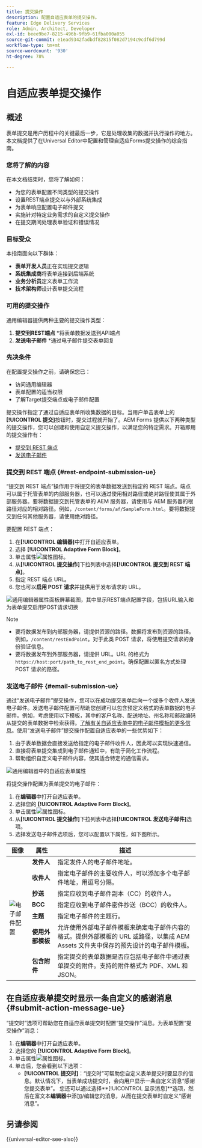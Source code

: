 ```yaml
---
title: 提交操作
description: 配置自适应表单的提交操作。
feature: Edge Delivery Services
role: Admin, Architect, Developer
exl-id: beee9be7-8215-496b-9fb9-61fba000a055
source-git-commit: e1ead9342fadbdf82815f082d7194c9cdf6d799d
workflow-type: tm+mt
source-wordcount: '930'
ht-degree: 78%

---
```


# 自适应表单提交操作

## 概述

表单提交是用户历程中的关键最后一步，它是处理收集的数据并执行操作的地方。 本文档提供了在Universal Editor中配置和管理自适应Forms提交操作的综合指南。

### 您将了解的内容

在本文档结束时，您将了解如何：

* 为您的表单配置不同类型的提交操作
* 设置REST端点提交以与外部系统集成
* 为表单响应配置电子邮件提交
* 实施针对特定业务需求的自定义提交操作
* 在提交期间处理表单验证和错误情况

### 目标受众

本指南面向以下群体：

* **表单开发人员**&#x200B;正在实现提交逻辑
* **系统集成商**&#x200B;将表单连接到后端系统
* **业务分析员**&#x200B;定义表单工作流
* **技术架构师**&#x200B;设计表单提交流程

### 可用的提交操作

通用编辑器提供两种主要的提交操作类型：

1. **提交到REST端点** *将表单数据发送到API端点
2. **发送电子邮件** *通过电子邮件提交表单回复

### 先决条件

在配置提交操作之前，请确保您已：

* 访问通用编辑器
* 表单配置的适当权限
* 了解Target提交端点或电子邮件配置

提交操作指定了通过自适应表单所收集数据的目标。当用户单击表单上的&#x200B;**[!UICONTROL 提交]**&#x200B;按钮时，提交过程就开始了。AEM Forms 提供以下两种类型的提交操作，您可以创建和使用自定义提交操作，以满足您的特定需求。开箱即用的提交操作有：

<!--To define a Submit Action for an Adaptive Form, you use the Properties dialog of the **Adaptive Form block** in the **Editor**-->

* [提交到 REST 端点](#rest-endpoint-submission-ue)
* [发送电子邮件](#email-submission-ue)


### 提交到 REST 端点 {#rest-endpoint-submission-ue}

“提交到 REST 端点”操作用于将提交的表单数据发送到指定的 REST 端点。端点可以属于托管表单的内部服务器，也可以通过使用相对路径或绝对路径使其属于外部服务器。要将数据提交到托管表单的 AEM 服务器，请使用与 AEM 服务器的根路径对应的相对路径。例如，`/content/forms/af/SampleForm.html`。要将数据提交到任何其他服务器，请使用绝对路径。

<!--Configuring the Submit Action to REST Endpoint for Adaptive Forms offers several benefits such as:  
* It facilitates seamless integration of form data with external systems and services via RESTful APIs.  
* Offers flexibility in managing data submissions from Adaptive Forms, accommodating dynamic and complex data structures.  
* Allows dynamic mapping of form fields to parameters within the REST endpoint URL, enabling adaptable and customizable data submissions.
-->



要配置 REST 端点：

1. 在&#x200B;**[!UICONTROL 编辑器]**&#x200B;中打开自适应表单。
1. 选择 **[!UICONTROL Adaptive Form Block]**。
1. 单击属性![属性](/help/forms/assets/Smock_Properties_18_N.svg)图标。
1. 从&#x200B;**[!UICONTROL 提交操作]**&#x200B;下拉列表中选择&#x200B;**[!UICONTROL 提交到 REST 端点]**。
1. 指定 REST 端点 URL。
1. 您也可以&#x200B;**启用 POST 请求**&#x200B;并提供用于发布请求的 URL。

![通用编辑器属性面板屏幕截图，其中显示REST端点配置字段，包括URL输入和为表单提交启用POST请求切换](/help/forms/assets/enable-post-request-ue.png)

>[!NOTE]
>
> * 要将数据发布到内部服务器，请提供资源的路径。数据将发布到资源的路径。例如，`/content/restEndPoint`。对于此类 POST 请求，将使用提交请求的身份验证信息。
> * 要将数据发布到外部服务器，请提供 URL。URL 的格式为 `https://host:port/path_to_rest_end_point`。确保配置以匿名方式处理 POST 请求的路径。

### 发送电子邮件 {#email-submission-ue}

通过“发送电子邮件”提交操作，您可以在成功提交表单后向一个或多个收件人发送电子邮件。发送电子邮件配置可帮助您创建可以包含预定义格式的表单数据的电子邮件。例如，考虑使用以下模板，其中的客户名称、配送地址、州名称和邮政编码从提交的表单数据中检索获得。[了解有关自适应表单中的电子邮件模板的更多信息](/help/forms/html-email-templates-in-adaptive-forms.md)。使用“发送电子邮件”提交操作配置自适应表单的一些优势如下：

1. 由于表单数据会直接发送给指定的电子邮件收件人，因此可以实现快速通信。
1. 直接将表单提交集成到电子邮件通知中，有助于简化工作流程。
1. 帮助组织自定义电子邮件内容，使其适合特定的通信需求。

![通用编辑器中的自适应表单属性](/help/forms/assets/submit-actions-ue.png)


将提交操作配置为表单提交的电子邮件：

1. 在&#x200B;**编辑器**&#x200B;中打开自适应表单。
1. 选择您的 **[!UICONTROL Adaptive Form Block]**。
1. 单击属性![属性](/help/forms/assets/Smock_Properties_18_N.svg)图标。
1. 从&#x200B;**[!UICONTROL 提交操作]**&#x200B;下拉列表中选择&#x200B;**[!UICONTROL 发送电子邮件]**&#x200B;选项。
1. 选择发送电子邮件选项后，您可以配置以下属性，如下图所示。

<table>
  <thead>
    <tr>
      <th>图像</th>
      <th>属性</th>
      <th>描述</th>
    </tr>
  </thead>
  <tbody>
    <tr>
    <td rowspan="7"><img src="/help/forms/assets/email-config-ue.png" alt="电子邮件配置"></td> 
    <td><b>发件人</td>
    <td>指定发件人的电子邮件地址。</td>
    </tr>
    <tr>
      <td><b>收件人</td>
      <td>指定电子邮件的主要收件人，可以添加多个电子邮件地址，用逗号分隔。</td>
    </tr>
    <tr>
      <td><b>抄送</td>
      <td>指定应收到电子邮件副本（CC）的收件人。</td>
    </tr>
    <tr>
      <td><b>BCC</td>
      <td>指定应收到电子邮件密件抄送（BCC）的收件人。</td>
    </tr>
    <tr>
      <td><b>主题</td>
      <td>指定电子邮件的主题行。</td>
    </tr>
    <tr>
      <td><b>使用外部模板</td>
      <td>允许使用外部电子邮件模板来确定电子邮件内容的格式。提供外部模板的 URL 或路径，以集成 AEM Assets 文件夹中保存的预先设计的电子邮件模板。</td>
    </tr>
    <tr>
      <td><b>包含附件</td>
      <td>指定提交的表单数据是否应包括电子邮件中通过表单提交的附件。支持的附件格式为 PDF、XML 和 JSON。</td>
    </tr>
  </tbody>
</table>






<!--
        
        * **From**: The email address of the sender.
        * **To**: Specify the primary recipients of the email, multiple email addresses can be added, separated by commas.
        * **CC**: Specify the recipients who should receive a carbon copy (CC) of the email.
        * **BCC**: Specify the recipients who should receive a blind carbon copy (BCC) of the email.
        * **Subject**: Specify the subject line of the email.
        * **Use External Template**: Enables the use of an external email template for formatting the email content. Provide the URL or path to the External template path to integrate a pre-designed email template hosted in your AEM Assets folder.
        * **Include Attachment**: Specifies whether the submitted form data should include an attachment submitted through the form in the email.

    ![Screenshot of the Universal Editor email configuration panel showing fields for From, To, CC, BCC, Subject, and options for external templates and attachments](/help/forms/assets/email-config-ue.png)

-->

## 在自适应表单提交时显示一条自定义的感谢消息 {#submit-action-message-ue}

“提交时”选项可帮助您在自适应表单提交时配置“提交操作”消息。为表单配置“提交操作”消息：

1. 在&#x200B;**编辑器**&#x200B;中打开自适应表单。
1. 选择您的 **[!UICONTROL Adaptive Form Block]**。
1. 单击属性![属性](/help/forms/assets/Smock_Properties_18_N.svg)图标。
1. 单击后，您会看到以下选项：
   * **[!UICONTROL 提交时]**：“提交时”可帮助您自定义表单提交时要显示的信息。默认情况下，当表单成功提交时，会向用户显示一条自定义消息“感谢您提交表单”。
您还可以通过选择**[!UICONTROL 显示消息]**&#x200B;选项，然后在富文本&#x200B;**编辑器**&#x200B;中添加/编辑您的消息，从而在提交表单时自定义“感谢消息”。


## 另请参阅

{{universal-editor-see-also}}

